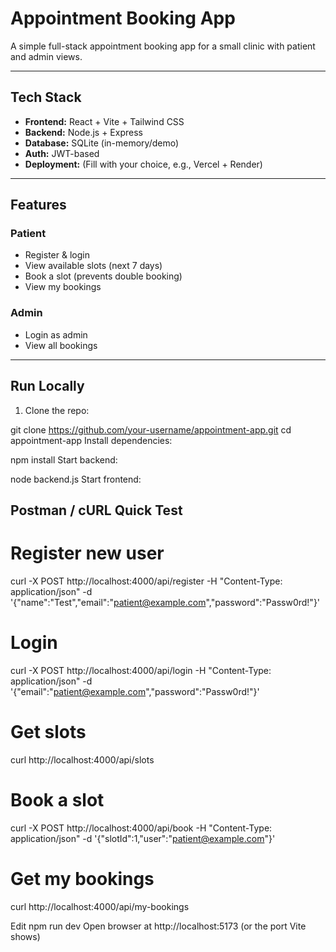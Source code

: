 # Appointment Booking App

A simple full-stack appointment booking app for a small clinic with patient and admin views.

---

## Tech Stack

- **Frontend:** React + Vite + Tailwind CSS
- **Backend:** Node.js + Express
- **Database:** SQLite (in-memory/demo)
- **Auth:** JWT-based
- **Deployment:** (Fill with your choice, e.g., Vercel + Render)

---

## Features

### Patient
- Register & login
- View available slots (next 7 days)
- Book a slot (prevents double booking)
- View my bookings

### Admin
- Login as admin
- View all bookings

---

## Run Locally

1. Clone the repo:

git clone https://github.com/your-username/appointment-app.git
cd appointment-app
Install dependencies:


npm install
Start backend:


node backend.js
Start frontend:


## Postman / cURL Quick Test

# Register new user
curl -X POST http://localhost:4000/api/register -H "Content-Type: application/json" -d '{"name":"Test","email":"patient@example.com","password":"Passw0rd!"}'

# Login
curl -X POST http://localhost:4000/api/login -H "Content-Type: application/json" -d '{"email":"patient@example.com","password":"Passw0rd!"}'

# Get slots
curl http://localhost:4000/api/slots

# Book a slot
curl -X POST http://localhost:4000/api/book -H "Content-Type: application/json" -d '{"slotId":1,"user":"patient@example.com"}'

# Get my bookings
curl http://localhost:4000/api/my-bookings

Edit
npm run dev
Open browser at http://localhost:5173 (or the port Vite shows)
